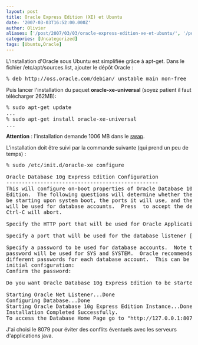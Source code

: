 ```yaml
---
layout: post
title: Oracle Express Edition (XE) et Ubuntu
date: '2007-03-03T16:52:00.000Z'
author: Olivier
aliases: ['/post/2007/03/03/oracle-express-edition-xe-et-ubuntu/', '/post/2007/03/03/oracle-express-edition-xe-et-ubuntu/']
categories: [Uncategorized]
tags: [Ubuntu,Oracle]
---
```


<p>L'installation d'Oracle sous Ubuntu est simplifiée grâce à apt-get. Dans le fichier /etc/apt/sources.list, ajouter le dépôt Oracle :</p> 
<pre class="prettyprint lang-bsh">
% deb http://oss.oracle.com/debian/ unstable main non-free 
</pre>
<p>Puis lancer l'installation du paquet <strong>oracle-xe-universal</strong> (soyez patient il faut télécharger 262MB):</p> 
<pre class="prettyprint lang-bsh">
% sudo apt-get update 
... 
% sudo apt-get install oracle-xe-universal 
... 
</pre>
<p><strong>Attention</strong> : l'installation demande 1006 MB dans le <a href="/post/2007/03/03/Swap-et-UUID">swap</a>.</p> <p>L'installation doit être suivi par la commande suivante (qui prend un peu de temps) :</p> 

<pre class="prettyprint lang-bsh">
% sudo /etc/init.d/oracle-xe configure

Oracle Database 10g Express Edition Configuration
&#45;&#45;&#45;&#45;&#45;&#45;&#45;&#45;&#45;&#45;&#45;&#45;&#45;&#45;&#45;&#45;&#45;&#45;&#45;&#45;&#45;&#45;&#45;&#45;&#45;&#45;&#45;&#45;&#45;&#45;&#45;&#45;&#45;&#45;&#45;&#45;&#45;&#45;&#45;&#45;&#45;&#45;&#45;&#45;&#45;&#45;&#45;&#45;&#45;
This will configure on-boot properties of Oracle Database 10g Express 
Edition.  The following questions will determine whether the database should 
be starting upon system boot, the ports it will use, and the passwords that 
will be used for database accounts.  Press <Enter> to accept the defaults. 
Ctrl-C will abort.

Specify the HTTP port that will be used for Oracle Application Express [8080]:8079

Specify a port that will be used for the database listener [1521]:

Specify a password to be used for database accounts.  Note that the same
password will be used for SYS and SYSTEM.  Oracle recommends the use of 
different passwords for each database account.  This can be done after 
initial configuration:
Confirm the password:

Do you want Oracle Database 10g Express Edition to be started on boot (y/n) [y]:y

Starting Oracle Net Listener...Done
Configuring Database...Done
Starting Oracle Database 10g Express Edition Instance...Done
Installation Completed Successfully.
To access the Database Home Page go to "http://127.0.0.1:8079/apex"
</pre> <p>J'ai choisi le 8079 pour éviter des conflits éventuels avec les serveurs d'applications java.</p>
